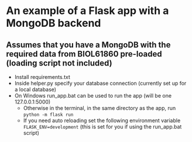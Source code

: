 # An example of a Flask app with a MongoDB backend
## Assumes that you have a MongoDB with the required data from BIOL61860 pre-loaded (loading script not included)

- Install requirements.txt
- Inside helper.py specify your database connection (currently set up for a local database)
- On Windows run_app.bat can be used to run the app (will be one 127.0.0.1:5000)
  - Otherwise in the terminal, in the same directory as the app, run `python -m flask run`
  - If you need auto reloading set the following environment variable `FLASK_ENV=development` (this is set for you if using the run_app.bat script)
